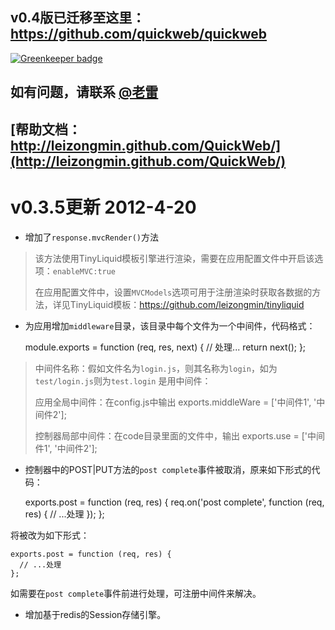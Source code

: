 ## v0.4版已迁移至这里：https://github.com/quickweb/quickweb

[![Greenkeeper badge](https://badges.greenkeeper.io/leizongmin/QuickWeb.svg)](https://greenkeeper.io/)

## 如有问题，请联系 [@老雷](http://weibo.com/ucdok)









## [帮助文档：http://leizongmin.github.com/QuickWeb/](http://leizongmin.github.com/QuickWeb/)



v0.3.5更新  2012-4-20
===================

*  增加了`response.mvcRender()`方法
>  该方法使用TinyLiquid模板引擎进行渲染，需要在应用配置文件中开启该选项：`enableMVC:true`
> 
>  在应用配置文件中，设置`MVCModels`选项可用于注册渲染时获取各数据的方法，详见TinyLiquid模板：https://github.com/leizongmin/tinyliquid

*  为应用增加`middleware`目录，该目录中每个文件为一个中间件，代码格式：

    module.exports = function (req, res, next) {
      // 处理...
      return next();
    };
    
>  中间件名称：假如文件名为`login.js`，则其名称为`login`，如为`test/login.js`则为`test.login`
>  是用中间件：
>
>    应用全局中间件：在config.js中输出 exports.middleWare = ['中间件1', '中间件2'];
>
>    控制器局部中间件：在code目录里面的文件中，输出 exports.use = ['中间件1', '中间件2'];

*  控制器中的POST|PUT方法的`post complete`事件被取消，原来如下形式的代码：

    exports.post = function (req, res) {
      req.on('post complete', function (req, res) {
        // ...处理
      });
    };
    
  将被改为如下形式：
   
    exports.post = function (req, res) {
      // ...处理
    };
    
  如需要在`post complete`事件前进行处理，可注册中间件来解决。
  
*  增加基于redis的Session存储引擎。

